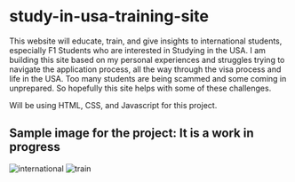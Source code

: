 # study-in-usa-training-site
 This website will educate, train, and give insights to international students, especially F1 Students who are interested in Studying in the USA.  I am building this site  based on my personal experiences and struggles trying to navigate the application process, all the way through the visa process and life in the USA. Too many students  are being scammed and some coming in unprepared. So hopefully this site helps with some of these challenges.

 Will be using HTML, CSS, and Javascript for this project.

 ## Sample image for the project: It is a work in progress

![international](https://github.com/naamak01/study-in-usa-training-site/assets/98446143/b58d4fe9-8ec0-46c0-b83d-ba4e2f4b71ec)
![train](https://github.com/naamak01/study-in-usa-training-site/assets/98446143/78a366b6-92dd-41d3-adea-4fc55b973c1e)
